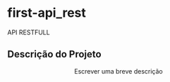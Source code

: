 # first-api_rest
API RESTFULL
## Descrição do Projeto
<p align="center">Escrever uma breve descrição</p>
